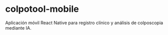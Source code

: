 # colpotool-mobile
Aplicación móvil React Native para registro clínico y análisis de colposcopia mediante IA.
